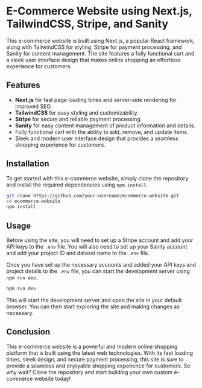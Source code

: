 # E-Commerce Website using Next.js, TailwindCSS, Stripe, and Sanity

This e-commerce website is built using Next.js, a popular React framework, along with TailwindCSS for styling, Stripe for payment processing, and Sanity for content management. The site features a fully functional cart and a sleek user interface design that makes online shopping an effortless experience for customers.

## Features

- **Next.js** for fast page loading times and server-side rendering for improved SEO.
- **TailwindCSS** for easy styling and customizability.
- **Stripe** for secure and reliable payment processing.
- **Sanity** for easy content management of product information and details.
- Fully functional cart with the ability to add, remove, and update items.
- Sleek and modern user interface design that provides a seamless shopping experience for customers.

## Installation

To get started with this e-commerce website, simply clone the repository and install the required dependencies using `npm install`.
```bash
git clone https://github.com/your-username/ecommerce-website.git
cd ecommerce-website
npm install
```

## Usage

Before using the site, you will need to set up a Stripe account and add your API keys to the `.env` file. You will also need to set up your Sanity account and add your project ID and dataset name to the `.env` file.

Once you have set up the necessary accounts and added your API keys and project details to the `.env` file, you can start the development server using `npm run dev`.
```bash
npm run dev
```


This will start the development server and open the site in your default browser. You can then start exploring the site and making changes as necessary.

## Conclusion

This e-commerce website is a powerful and modern online shopping platform that is built using the latest web technologies. With its fast loading times, sleek design, and secure payment processing, this site is sure to provide a seamless and enjoyable shopping experience for customers. So why wait? Clone the repository and start building your own custom e-commerce website today!
